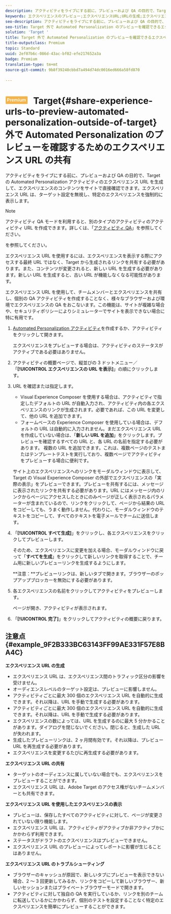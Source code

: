 ```yaml
---
description: アクティビティをライブにする前に、プレビューおよび QA の目的で、Target の Automated Personalization アクティビティのエクスペリエンス URL を生成して、エクスペリエンスのコンテンツをサイトで直接確認できます。エクスペリエンス URL は、ターゲット設定を無視し、特定のエクスペリエンスを強制的に表示します。
keywords: エクスペリエンスのプレビュー;エクスペリエンスURL;URLの生成;エクスペリエンスのURLの表示
seo-description: アクティビティをライブにする前に、プレビューおよび QA の目的で、Target の Automated Personalization アクティビティのエクスペリエンス URL を生成して、エクスペリエンスのコンテンツをサイトで直接確認できます。エクスペリエンス URL は、ターゲット設定を無視し、特定のエクスペリエンスを強制的に表示します。
seo-title: Target 外で Automated Personalization のプレビューを確認できるエクスペリエンス URL を共有
solution: 'Target '
title: Target 外で Automated Personalization のプレビューを確認できるエクスペリエンス URL を共有
title-outputclass: Premium
topic: Standard
uuid: 2ef07b6c-086d-43ac-bf02-efe217652a3a
badge: Premium
translation-type: tm+mt
source-git-commit: 9b8f39240cbbd7a494d74dc0016ed666a58fd870

---
```



# ![PREMIUM](/help/assets/premium.png) Target{#share-experience-urls-to-preview-automated-personalization-outside-of-target} 外で Automated Personalization のプレビューを確認するためのエクスペリエンス URL の共有

アクティビティをライブにする前に、プレビューおよび QA の目的で、Target の Automated Personalization アクティビティのエクスペリエンス URL を生成して、エクスペリエンスのコンテンツをサイトで直接確認できます。エクスペリエンス URL は、ターゲット設定を無視し、特定のエクスペリエンスを強制的に表示します。

>[!NOTE]
>
>アクティビティ QA モードを利用すると、別のタイプのアクティビティのアクティビティ URL を作成できます。詳しくは、「[アクティビティ QA](../../c-activities/c-activity-qa/activity-qa.md#concept_9329EF33DE7D41CA9815C8115DBC4E40)」を参照してください。

を参照してください。

エクスペリエンス URL を使用するには、エクスペリエンスを表示する際にアクセスする最終 URL ではなく、Target から生成されるリンクを共有する必要があります。また、コンテンツが変更されると、新しい URL を生成する必要があります。新しい URL を生成すると、古い URL が機能しなくなる可能性があります。

エクスペリエンス URL を使用して、チームメンバーとエクスペリエンスを共有し、個別の QA アクティビティを作成することなく、様々なブラウザーおよび環境でエクスペリエンスの QA をおこないます。この機能は、サイトが複雑な場合や、セキュリティポリシーによりシミュレーターでサイトを表示できない場合に特に有用です。

1. [Automated Personalization アクティビティ](../../c-activities/t-automated-personalization/create-ap-activity.md#task_8AAF837796D74CF893CA2F88BA1491C9)を作成するか、アクティビティをクリックして開きます。

   エクスペリエンスをプレビューする場合は、アクティビティのステータスがアクティブである必要はありません。
1. アクティビティの概要ページで、縦並びの 3 ドットメニュー／「**[!UICONTROL エクスペリエンスの URL を表示]**」の順にクリックします。
1. URL を確認または指定します。

   * Visual Experience Composer を使用する場合は、アクティビティで指定したデフォルトの URL が自動入力され、アクティビティ内の各エクスペリエンスのリンクが生成されます。必要であれば、この URL を変更して、他の URL を追加できます。
   * フォームベースの Experience Composer を使用している場合は、デフォルトの URL は自動的に入力されません。まだエクスペリエンス URL を作成していない場合は、「**新しい URL を追加**」をクリックします。プレビューを確認するすべての URL と、各 URL の名前を指定する必要があります。
   複数の URL を追加できます。これは、複数ページのテストまたはテンプレートテストを実行しており、複数ページでアクティビティをプレビューする場合に便利です。

   サイト上のエクスペリエンスへのリンクをモーダルウィンドウに表示して、Target の Visual Experience Composer の外部でエクスペリエンスの「実際の表示」をプレビューできます。プレビューを共有するには、メッセージに表示されたリンクを共有する必要があります。URL にはメッセージ内のリンクからページにアクセスしたときにのみページが正しく表示されるパラメーターが含まれているので、リンクをクリックして、ページから結果の URL をコピーしても、うまく動作しません。代わりに、モーダルウィンドウのテキストをコピーして、すべてのテキストを電子メールでチームに送信します。
1. 「**[!UICONTROL すべて生成]**」をクリックし、各エクスペリエンスをクリックしてプレビューします。

   そのため、エクスペリエンスに変更を加える場合、モーダルウィンドウに戻って「**すべてを生成**」をクリックして新しいリンクを取得することで、チーム用に新しいプレビューリンクを生成するようにします。

   **注意：**プレビューリンクは、新しいタブで開きます。ブラウザーのポップアップブロッカーを無効にする必要があります。

1. 各エクスペリエンスの名前をクリックしてアクティビティをプレビューします。

   ページが開き、アクティビティが表示されます。
1. 「**[!UICONTROL 完了]**」をクリックしてアクティビティの概要に戻ります。

## 注意点 {#example_9F2B333BC63143FF99AE331F57E8BA4C}

**エクスペリエンス URL の生成**

* エクスペリエンス URL は、エクスペリエンス間のトラフィック区分の影響を受けません。
* オーディエンスレベルのターゲット設定は、プレビューに影響しません。
* アクティビティごとに最大 300 個のエクスペリエンス URL を自動的に生成できます。それ以降は、URL を手動で生成する必要があります。
* アクティビティごとに最大 300 個のエクスペリエンス URL を自動的に生成できます。それ以降は、URL を手動で生成する必要があります。
* エクスペリエンスの数によっては、URL を生成するのに最大 5 分かかることがあります。ダイアログを閉じないでください。閉じると、生成した URL が失われます。
* 生成したプレビューリンクは、2 ヶ月間有効です。それ以降は、プレビュー URL を再生成する必要があります。
* エクスペリエンスを変更するたびに再生成する必要があります。

**エクスペリエンス URL の共有**

* ターゲットのオーディエンスに属していない場合でも、エクスペリエンスをプレビューすることができます。
* エクスペリエンス URL は、Adobe Target のアクセス権がないチームメンバーとも共有できます。

**エクスペリエンス URL を使用したエクスペリエンスの表示**

* プレビューは、保存したすべてのアクティビティに対して、ページが変更されていない限り機能します。
* エクスペリエンス URL は、アクティビティがアクティブか非アクティブかにかかわらず利用できます。
* ステータスがドラフトのエクスペリエンスはプレビューできません。
* エクスペリエンス URL のプレビューによってレポートに影響が生じることはありません。

**エクスペリエンス URL のトラブルシューティング**

* ブラウザーのキャッシュが原因で、新しいタブにプレビューを表示できない場合、2 ～ 3 回更新してみるか、リンクをコピーして新しいブラウザー、新しいセッションまたはプライベートブラウザーモードで開きます。
* アクティビティに対して独自の QA を実行しているか、リンクを別のチームに転送しているかにかかわらず、個別のテストを設定することなく特定のエクスペリエンスを簡単にプレビューすることができます。

